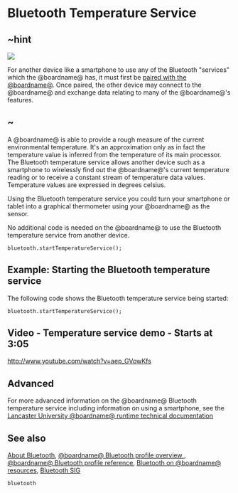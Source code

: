 # Bluetooth Temperature Service 

## ~hint
![](/static/bluetooth/Bluetooth_SIG.png)

For another device like a smartphone to use any of the Bluetooth "services" which the @boardname@ has, it must first be [paired with the @boardname@](/reference/bluetooth/bluetooth-pairing). Once paired, the other device may connect to the @boardname@ and exchange data relating to many of the @boardname@'s features.

## ~

A @boardname@ is able to provide a rough measure of the current environmental temperature. It's an approximation only as in fact the temperature value is inferred from the temperature of its main processor. The Bluetooth temperature service allows another device such as a smartphone to wirelessly find out the @boardname@'s current temperature reading or to receive a constant stream of temperature data values. Temperature values are expressed in degrees celsius.

Using the Bluetooth temperature service you could turn your smartphone or tablet into a graphical thermometer using your @boardname@ as the sensor. 

No additional code is needed on the @boardname@ to use the Bluetooth temperature service from another device.

```sig
bluetooth.startTemperatureService();
```

## Example: Starting the Bluetooth temperature service

The following code shows the Bluetooth temperature service being started:

```blocks
bluetooth.startTemperatureService();
```

## Video - Temperature service demo - Starts at 3:05

http://www.youtube.com/watch?v=aep_GVowKfs

## Advanced
 
For more advanced information on the @boardname@ Bluetooth temperature service including information on using a smartphone, see the [Lancaster University @boardname@ runtime technical documentation](http://lancaster-university.github.io/microbit-docs/ble/temperature-service/)

## See also

[About Bluetooth](/reference/bluetooth/about-bluetooth), [@boardname@ Bluetooth profile overview ](http://lancaster-university.github.io/microbit-docs/ble/profile/), [@boardname@ Bluetooth profile reference](http://lancaster-university.github.io/microbit-docs/resources/bluetooth/microbit-profile-V1.9-Level-2.pdf),  [Bluetooth on @boardname@ resources](http://bluetooth-mdw.blogspot.co.uk/p/bbc-microbit.html), [Bluetooth SIG](https://www.bluetooth.com)


```package
bluetooth
```

